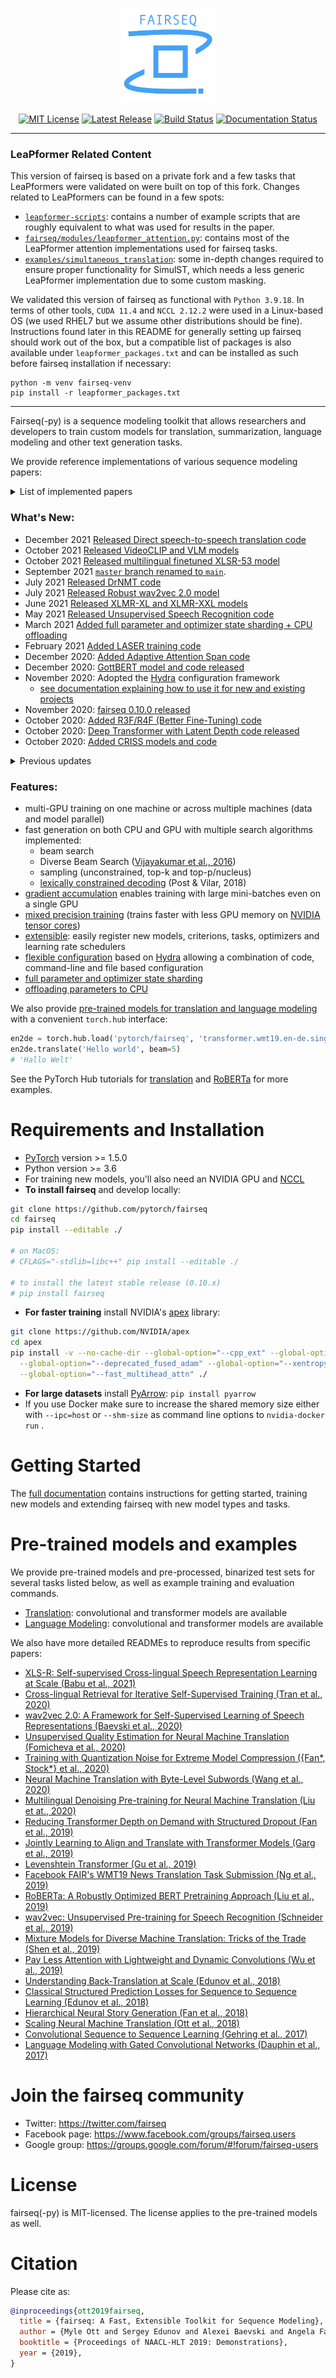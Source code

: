 <p align="center">
  <img src="docs/fairseq_logo.png" width="150">
  <br />
  <br />
  <a href="https://github.com/pytorch/fairseq/blob/main/LICENSE"><img alt="MIT License" src="https://img.shields.io/badge/license-MIT-blue.svg" /></a>
  <a href="https://github.com/pytorch/fairseq/releases"><img alt="Latest Release" src="https://img.shields.io/github/release/pytorch/fairseq.svg" /></a>
  <a href="https://github.com/pytorch/fairseq/actions?query=workflow:build"><img alt="Build Status" src="https://github.com/pytorch/fairseq/workflows/build/badge.svg" /></a>
  <a href="https://fairseq.readthedocs.io/en/latest/?badge=latest"><img alt="Documentation Status" src="https://readthedocs.org/projects/fairseq/badge/?version=latest" /></a>
</p>

--------------------------------------------------------------------------------

### LeaPformer Related Content

This version of fairseq is based on a private fork and a few tasks that LeaPformers were validated on were built on top of this fork. Changes related to LeaPformers can be found in a few spots:

- [`leapformer-scripts`](leapformer-scripts/): contains a number of example scripts that are roughly equivalent to what was used for results in the paper.
- [`fairseq/modules/leapformer_attention.py`](fairseq/modules/leapformer_attention.py): contains most of the LeaPformer attention implementations used for fairseq tasks.
- [`examples/simultaneous_translation`](examples/simultaneous_translation): some in-depth changes required to ensure proper functionality for SimulST, which needs a less generic LeaPformer implementation due to some custom masking.

We validated this version of fairseq as functional with `Python 3.9.18`. In terms of other tools, `CUDA 11.4` and `NCCL 2.12.2` were used in a Linux-based OS (we used RHEL7 but we assume other distributions should be fine). Instructions found later in this README for generally setting up fairseq should work out of the box, but a compatible list of packages is also available under `leapformer_packages.txt` and can be installed as such before fairseq installation if necessary:

```
python -m venv fairseq-venv
pip install -r leapformer_packages.txt
```

--------------------------------------------------------------------------------

Fairseq(-py) is a sequence modeling toolkit that allows researchers and
developers to train custom models for translation, summarization, language
modeling and other text generation tasks.

We provide reference implementations of various sequence modeling papers:

<details><summary>List of implemented papers</summary><p>

* **Convolutional Neural Networks (CNN)**
  + [Language Modeling with Gated Convolutional Networks (Dauphin et al., 2017)](examples/language_model/conv_lm/README.md)
  + [Convolutional Sequence to Sequence Learning (Gehring et al., 2017)](examples/conv_seq2seq/README.md)
  + [Classical Structured Prediction Losses for Sequence to Sequence Learning (Edunov et al., 2018)](https://github.com/pytorch/fairseq/tree/classic_seqlevel)
  + [Hierarchical Neural Story Generation (Fan et al., 2018)](examples/stories/README.md)
  + [wav2vec: Unsupervised Pre-training for Speech Recognition (Schneider et al., 2019)](examples/wav2vec/README.md)
* **LightConv and DynamicConv models**
  + [Pay Less Attention with Lightweight and Dynamic Convolutions (Wu et al., 2019)](examples/pay_less_attention_paper/README.md)
* **Long Short-Term Memory (LSTM) networks**
  + Effective Approaches to Attention-based Neural Machine Translation (Luong et al., 2015)
* **Transformer (self-attention) networks**
  + Attention Is All You Need (Vaswani et al., 2017)
  + [Scaling Neural Machine Translation (Ott et al., 2018)](examples/scaling_nmt/README.md)
  + [Understanding Back-Translation at Scale (Edunov et al., 2018)](examples/backtranslation/README.md)
  + [Adaptive Input Representations for Neural Language Modeling (Baevski and Auli, 2018)](examples/language_model/README.adaptive_inputs.md)
  + [Lexically constrained decoding with dynamic beam allocation (Post & Vilar, 2018)](examples/constrained_decoding/README.md)
  + [Transformer-XL: Attentive Language Models Beyond a Fixed-Length Context (Dai et al., 2019)](examples/truncated_bptt/README.md)
  + [Adaptive Attention Span in Transformers (Sukhbaatar et al., 2019)](examples/adaptive_span/README.md)
  + [Mixture Models for Diverse Machine Translation: Tricks of the Trade (Shen et al., 2019)](examples/translation_moe/README.md)
  + [RoBERTa: A Robustly Optimized BERT Pretraining Approach (Liu et al., 2019)](examples/roberta/README.md)
  + [Facebook FAIR's WMT19 News Translation Task Submission (Ng et al., 2019)](examples/wmt19/README.md)
  + [Jointly Learning to Align and Translate with Transformer Models (Garg et al., 2019)](examples/joint_alignment_translation/README.md )
  + [Multilingual Denoising Pre-training for Neural Machine Translation (Liu et at., 2020)](examples/mbart/README.md)
  + [Neural Machine Translation with Byte-Level Subwords (Wang et al., 2020)](examples/byte_level_bpe/README.md)
  + [Unsupervised Quality Estimation for Neural Machine Translation (Fomicheva et al., 2020)](examples/unsupervised_quality_estimation/README.md)
  + [wav2vec 2.0: A Framework for Self-Supervised Learning of Speech Representations (Baevski et al., 2020)](examples/wav2vec/README.md)
  + [Generating Medical Reports from Patient-Doctor Conversations Using Sequence-to-Sequence Models (Enarvi et al., 2020)](examples/pointer_generator/README.md)
  + [Linformer: Self-Attention with Linear Complexity (Wang et al., 2020)](examples/linformer/README.md)
  + [Cross-lingual Retrieval for Iterative Self-Supervised Training (Tran et al., 2020)](examples/criss/README.md)
  + [Deep Transformers with Latent Depth (Li et al., 2020)](examples/latent_depth/README.md)
  + [Unsupervised Cross-lingual Representation Learning for Speech Recognition (Conneau et al., 2020)](https://arxiv.org/abs/2006.13979)
  + [Self-training and Pre-training are Complementary for Speech Recognition (Xu et al., 2020)](https://arxiv.org/abs/2010.11430)
  + [Robust wav2vec 2.0: Analyzing Domain Shift in Self-Supervised Pre-Training (Hsu, et al., 2021)](https://arxiv.org/abs/2104.01027)
  + [Unsupervised Speech Recognition (Baevski, et al., 2021)](https://arxiv.org/abs/2105.11084)
  + [Simple and Effective Zero-shot Cross-lingual Phoneme Recognition (Xu et al., 2021)](https://arxiv.org/abs/2109.11680)
  + [VideoCLIP: Contrastive Pre-training for Zero-shot Video-Text Understanding (Xu et. al., 2021)](https://arxiv.org/pdf/2109.14084.pdf)
  + [VLM: Task-agnostic Video-Language Model Pre-training for Video Understanding (Xu et. al., 2021)](https://aclanthology.org/2021.findings-acl.370.pdf)
  + [NormFormer: Improved Transformer Pretraining with Extra Normalization (Shleifer et. al, 2021)](examples/normformer/README.md)
* **Non-autoregressive Transformers**
  + Non-Autoregressive Neural Machine Translation (Gu et al., 2017)
  + Deterministic Non-Autoregressive Neural Sequence Modeling by Iterative Refinement (Lee et al. 2018)
  + Insertion Transformer: Flexible Sequence Generation via Insertion Operations (Stern et al. 2019)
  + Mask-Predict: Parallel Decoding of Conditional Masked Language Models (Ghazvininejad et al., 2019)
  + [Levenshtein Transformer (Gu et al., 2019)](examples/nonautoregressive_translation/README.md)
* **Finetuning**
  + [Better Fine-Tuning by Reducing Representational Collapse (Aghajanyan et al. 2020)](examples/rxf/README.md)

</p></details>

### What's New:
* December 2021 [Released Direct speech-to-speech translation code](examples/speech_to_speech/README.md)
* October 2021 [Released VideoCLIP and VLM models](examples/MMPT/README.md)
* October 2021 [Released multilingual finetuned XLSR-53 model](examples/wav2vec/README.md)
* September 2021 [`master` branch renamed to `main`](https://github.com/github/renaming).
* July 2021 [Released DrNMT code](examples/discriminative_reranking_nmt/README.md)
* July 2021 [Released Robust wav2vec 2.0 model](examples/wav2vec/README.md)
* June 2021 [Released XLMR-XL and XLMR-XXL models](examples/xlmr/README.md)
* May 2021 [Released Unsupervised Speech Recognition code](examples/wav2vec/unsupervised/README.md)
* March 2021 [Added full parameter and optimizer state sharding + CPU offloading](examples/fully_sharded_data_parallel/README.md)
* February 2021 [Added LASER training code](examples/laser/README.md)
* December 2020: [Added Adaptive Attention Span code](examples/adaptive_span/README.md)
* December 2020: [GottBERT model and code released](examples/gottbert/README.md)
* November 2020: Adopted the [Hydra](https://github.com/facebookresearch/hydra) configuration framework
  * [see documentation explaining how to use it for new and existing projects](docs/hydra_integration.md)
* November 2020: [fairseq 0.10.0 released](https://github.com/pytorch/fairseq/releases/tag/v0.10.0)
* October 2020: [Added R3F/R4F (Better Fine-Tuning) code](examples/rxf/README.md)
* October 2020: [Deep Transformer with Latent Depth code released](examples/latent_depth/README.md)
* October 2020: [Added CRISS models and code](examples/criss/README.md)

<details><summary>Previous updates</summary><p>

* September 2020: [Added Linformer code](examples/linformer/README.md)
* September 2020: [Added pointer-generator networks](examples/pointer_generator/README.md)
* August 2020: [Added lexically constrained decoding](examples/constrained_decoding/README.md)
* August 2020: [wav2vec2 models and code released](examples/wav2vec/README.md)
* July 2020: [Unsupervised Quality Estimation code released](examples/unsupervised_quality_estimation/README.md)
* May 2020: [Follow fairseq on Twitter](https://twitter.com/fairseq)
* April 2020: [Monotonic Multihead Attention code released](examples/simultaneous_translation/README.md)
* April 2020: [Quant-Noise code released](examples/quant_noise/README.md)
* April 2020: [Initial model parallel support and 11B parameters unidirectional LM released](examples/megatron_11b/README.md)
* March 2020: [Byte-level BPE code released](examples/byte_level_bpe/README.md)
* February 2020: [mBART model and code released](examples/mbart/README.md)
* February 2020: [Added tutorial for back-translation](https://github.com/pytorch/fairseq/tree/main/examples/backtranslation#training-your-own-model-wmt18-english-german)
* December 2019: [fairseq 0.9.0 released](https://github.com/pytorch/fairseq/releases/tag/v0.9.0)
* November 2019: [VizSeq released (a visual analysis toolkit for evaluating fairseq models)](https://facebookresearch.github.io/vizseq/docs/getting_started/fairseq_example)
* November 2019: [CamemBERT model and code released](examples/camembert/README.md)
* November 2019: [BART model and code released](examples/bart/README.md)
* November 2019: [XLM-R models and code released](examples/xlmr/README.md)
* September 2019: [Nonautoregressive translation code released](examples/nonautoregressive_translation/README.md)
* August 2019: [WMT'19 models released](examples/wmt19/README.md)
* July 2019: fairseq relicensed under MIT license
* July 2019: [RoBERTa models and code released](examples/roberta/README.md)
* June 2019: [wav2vec models and code released](examples/wav2vec/README.md)

</p></details>

### Features:

* multi-GPU training on one machine or across multiple machines (data and model parallel)
* fast generation on both CPU and GPU with multiple search algorithms implemented:
  + beam search
  + Diverse Beam Search ([Vijayakumar et al., 2016](https://arxiv.org/abs/1610.02424))
  + sampling (unconstrained, top-k and top-p/nucleus)
  + [lexically constrained decoding](examples/constrained_decoding/README.md) (Post & Vilar, 2018)
* [gradient accumulation](https://fairseq.readthedocs.io/en/latest/getting_started.html#large-mini-batch-training-with-delayed-updates) enables training with large mini-batches even on a single GPU
* [mixed precision training](https://fairseq.readthedocs.io/en/latest/getting_started.html#training-with-half-precision-floating-point-fp16) (trains faster with less GPU memory on [NVIDIA tensor cores](https://developer.nvidia.com/tensor-cores))
* [extensible](https://fairseq.readthedocs.io/en/latest/overview.html): easily register new models, criterions, tasks, optimizers and learning rate schedulers
* [flexible configuration](docs/hydra_integration.md) based on [Hydra](https://github.com/facebookresearch/hydra) allowing a combination of code, command-line and file based configuration
* [full parameter and optimizer state sharding](examples/fully_sharded_data_parallel/README.md)
* [offloading parameters to CPU](examples/fully_sharded_data_parallel/README.md)

We also provide [pre-trained models for translation and language modeling](#pre-trained-models-and-examples)
with a convenient `torch.hub` interface:

``` python
en2de = torch.hub.load('pytorch/fairseq', 'transformer.wmt19.en-de.single_model')
en2de.translate('Hello world', beam=5)
# 'Hallo Welt'
```

See the PyTorch Hub tutorials for [translation](https://pytorch.org/hub/pytorch_fairseq_translation/)
and [RoBERTa](https://pytorch.org/hub/pytorch_fairseq_roberta/) for more examples.

# Requirements and Installation

* [PyTorch](http://pytorch.org/) version >= 1.5.0
* Python version >= 3.6
* For training new models, you'll also need an NVIDIA GPU and [NCCL](https://github.com/NVIDIA/nccl)
* **To install fairseq** and develop locally:

``` bash
git clone https://github.com/pytorch/fairseq
cd fairseq
pip install --editable ./

# on MacOS:
# CFLAGS="-stdlib=libc++" pip install --editable ./

# to install the latest stable release (0.10.x)
# pip install fairseq
```

* **For faster training** install NVIDIA's [apex](https://github.com/NVIDIA/apex) library:

``` bash
git clone https://github.com/NVIDIA/apex
cd apex
pip install -v --no-cache-dir --global-option="--cpp_ext" --global-option="--cuda_ext" \
  --global-option="--deprecated_fused_adam" --global-option="--xentropy" \
  --global-option="--fast_multihead_attn" ./
```

* **For large datasets** install [PyArrow](https://arrow.apache.org/docs/python/install.html#using-pip): `pip install pyarrow`
* If you use Docker make sure to increase the shared memory size either with `--ipc=host` or `--shm-size`
 as command line options to `nvidia-docker run` .

# Getting Started

The [full documentation](https://fairseq.readthedocs.io/) contains instructions
for getting started, training new models and extending fairseq with new model
types and tasks.

# Pre-trained models and examples

We provide pre-trained models and pre-processed, binarized test sets for several tasks listed below,
as well as example training and evaluation commands.

* [Translation](examples/translation/README.md): convolutional and transformer models are available
* [Language Modeling](examples/language_model/README.md): convolutional and transformer models are available

We also have more detailed READMEs to reproduce results from specific papers:

* [XLS-R: Self-supervised Cross-lingual Speech Representation Learning at Scale (Babu et al., 2021)](examples/wav2vec/xlsr/README.md)
* [Cross-lingual Retrieval for Iterative Self-Supervised Training (Tran et al., 2020)](examples/criss/README.md)
* [wav2vec 2.0: A Framework for Self-Supervised Learning of Speech Representations (Baevski et al., 2020)](examples/wav2vec/README.md)
* [Unsupervised Quality Estimation for Neural Machine Translation (Fomicheva et al., 2020)](examples/unsupervised_quality_estimation/README.md)
* [Training with Quantization Noise for Extreme Model Compression ({Fan*, Stock*} et al., 2020)](examples/quant_noise/README.md)
* [Neural Machine Translation with Byte-Level Subwords (Wang et al., 2020)](examples/byte_level_bpe/README.md)
* [Multilingual Denoising Pre-training for Neural Machine Translation (Liu et at., 2020)](examples/mbart/README.md)
* [Reducing Transformer Depth on Demand with Structured Dropout (Fan et al., 2019)](examples/layerdrop/README.md)
* [Jointly Learning to Align and Translate with Transformer Models (Garg et al., 2019)](examples/joint_alignment_translation/README.md)
* [Levenshtein Transformer (Gu et al., 2019)](examples/nonautoregressive_translation/README.md)
* [Facebook FAIR's WMT19 News Translation Task Submission (Ng et al., 2019)](examples/wmt19/README.md)
* [RoBERTa: A Robustly Optimized BERT Pretraining Approach (Liu et al., 2019)](examples/roberta/README.md)
* [wav2vec: Unsupervised Pre-training for Speech Recognition (Schneider et al., 2019)](examples/wav2vec/README.md)
* [Mixture Models for Diverse Machine Translation: Tricks of the Trade (Shen et al., 2019)](examples/translation_moe/README.md)
* [Pay Less Attention with Lightweight and Dynamic Convolutions (Wu et al., 2019)](examples/pay_less_attention_paper/README.md)
* [Understanding Back-Translation at Scale (Edunov et al., 2018)](examples/backtranslation/README.md)
* [Classical Structured Prediction Losses for Sequence to Sequence Learning (Edunov et al., 2018)](https://github.com/pytorch/fairseq/tree/classic_seqlevel)
* [Hierarchical Neural Story Generation (Fan et al., 2018)](examples/stories/README.md)
* [Scaling Neural Machine Translation (Ott et al., 2018)](examples/scaling_nmt/README.md)
* [Convolutional Sequence to Sequence Learning (Gehring et al., 2017)](examples/conv_seq2seq/README.md)
* [Language Modeling with Gated Convolutional Networks (Dauphin et al., 2017)](examples/language_model/README.conv.md)

# Join the fairseq community

* Twitter: https://twitter.com/fairseq
* Facebook page: https://www.facebook.com/groups/fairseq.users
* Google group: https://groups.google.com/forum/#!forum/fairseq-users

# License

fairseq(-py) is MIT-licensed.
The license applies to the pre-trained models as well.

# Citation

Please cite as:

``` bibtex
@inproceedings{ott2019fairseq,
  title = {fairseq: A Fast, Extensible Toolkit for Sequence Modeling},
  author = {Myle Ott and Sergey Edunov and Alexei Baevski and Angela Fan and Sam Gross and Nathan Ng and David Grangier and Michael Auli},
  booktitle = {Proceedings of NAACL-HLT 2019: Demonstrations},
  year = {2019},
}
```
